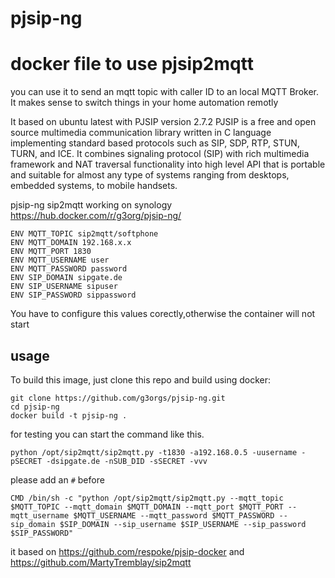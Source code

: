 # pjsip-ng
# docker file to use pjsip2mqtt

you can use it to send an mqtt topic with caller ID to an local MQTT Broker. It makes sense to switch things in your home automation remotly

It based on ubuntu latest with PJSIP version 2.7.2
PJSIP is a free and open source multimedia communication library written in C language implementing standard based protocols such as SIP, SDP, RTP, STUN, TURN, and ICE. It combines signaling protocol (SIP) with rich multimedia framework and NAT traversal functionality into high level API that is portable and suitable for almost any type of systems ranging from desktops, embedded systems, to mobile handsets.



pjsip-ng sip2mqtt working on synology 
https://hub.docker.com/r/g3org/pjsip-ng/


```
ENV MQTT_TOPIC sip2mqtt/softphone
ENV MQTT_DOMAIN 192.168.x.x
ENV MQTT_PORT 1830
ENV MQTT_USERNAME user
ENV MQTT_PASSWORD password
ENV SIP_DOMAIN sipgate.de
ENV SIP_USERNAME sipuser
ENV SIP_PASSWORD sippassword
```

You have to configure this values corectly,otherwise the container will not start 

## usage 
To build this image, just clone this repo and build using docker:

```
git clone https://github.com/g3orgs/pjsip-ng.git
cd pjsip-ng
docker build -t pjsip-ng . 
```
for testing you can start the command like this. 
```
python /opt/sip2mqtt/sip2mqtt.py -t1830 -a192.168.0.5 -uusername -pSECRET -dsipgate.de -nSUB_DID -sSECRET -vvv
```
please add an ```#``` before 
```
CMD /bin/sh -c "python /opt/sip2mqtt/sip2mqtt.py --mqtt_topic $MQTT_TOPIC --mqtt_domain $MQTT_DOMAIN --mqtt_port $MQTT_PORT --mqtt_username $MQTT_USERNAME --mqtt_password $MQTT_PASSWORD --sip_domain $SIP_DOMAIN --sip_username $SIP_USERNAME --sip_password $SIP_PASSWORD"
```

it based on https://github.com/respoke/pjsip-docker   and https://github.com/MartyTremblay/sip2mqtt

